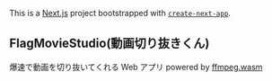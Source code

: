 This is a [Next.js](https://nextjs.org/) project bootstrapped with [`create-next-app`](https://github.com/vercel/next.js/tree/canary/packages/create-next-app).

## FlagMovieStudio(動画切り抜きくん)

爆速で動画を切り抜いてくれる Web アプリ powered by [ffmpeg.wasm](https://github.com/ffmpegwasm/ffmpeg.wasm)
